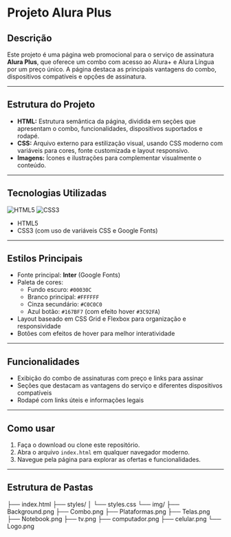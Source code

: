 # Projeto Alura Plus

## Descrição

Este projeto é uma página web promocional para o serviço de assinatura **Alura Plus**, que oferece um combo com acesso ao Alura+ e Alura Língua por um preço único. A página destaca as principais vantagens do combo, dispositivos compatíveis e opções de assinatura.

---

## Estrutura do Projeto

- **HTML:** Estrutura semântica da página, dividida em seções que apresentam o combo, funcionalidades, dispositivos suportados e rodapé.
- **CSS:** Arquivo externo para estilização visual, usando CSS moderno com variáveis para cores, fonte customizada e layout responsivo.
- **Imagens:** Ícones e ilustrações para complementar visualmente o conteúdo.

---

## Tecnologias Utilizadas

![HTML5](https://img.shields.io/badge/HTML5-E34F26?style=for-the-badge&logo=html5&logoColor=white)
![CSS3](https://img.shields.io/badge/CSS3-1572B6?style=for-the-badge&logo=css3&logoColor=white)

- HTML5
- CSS3 (com uso de variáveis CSS e Google Fonts)

---

## Estilos Principais

- Fonte principal: **Inter** (Google Fonts)
- Paleta de cores:
  - Fundo escuro: `#00030C`
  - Branco principal: `#FFFFFF`
  - Cinza secundário: `#C0C0C0`
  - Azul botão: `#167BF7` (com efeito hover `#3C92FA`)
- Layout baseado em CSS Grid e Flexbox para organização e responsividade
- Botões com efeitos de hover para melhor interatividade

---

## Funcionalidades

- Exibição do combo de assinaturas com preço e links para assinar
- Seções que destacam as vantagens do serviço e diferentes dispositivos compatíveis
- Rodapé com links úteis e informações legais

---

## Como usar

1. Faça o download ou clone este repositório.
2. Abra o arquivo `index.html` em qualquer navegador moderno.
3. Navegue pela página para explorar as ofertas e funcionalidades.

---

## Estrutura de Pastas

├── index.html
├── styles/
│ └── styles.css
└── img/
├── Background.png
├── Combo.png
├── Plataformas.png
├── Telas.png
├── Notebook.png
├── tv.png
├── computador.png
├── celular.png
└── Logo.png